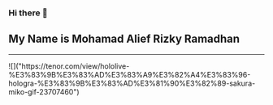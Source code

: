 ### Hi there 👋
## My Name is Mohamad Alief Rizky Ramadhan
<hr />
![]("https://tenor.com/view/hololive-%E3%83%9B%E3%83%AD%E3%83%A9%E3%82%A4%E3%83%96-hologra-%E3%83%9B%E3%83%AD%E3%81%90%E3%82%89-sakura-miko-gif-23707460")


<!--
**maliefrr/maliefrr** is a ✨ _special_ ✨ repository because its `README.md` (this file) appears on your GitHub profile.

Here are some ideas to get you started:

- 🔭 I’m currently working on ...
- 🌱 I’m currently learning ...
- 👯 I’m looking to collaborate on ...
- 🤔 I’m looking for help with ...
- 💬 Ask me about ...
- 📫 How to reach me: ...
- 😄 Pronouns: ...
- ⚡ Fun fact: ...
-->
